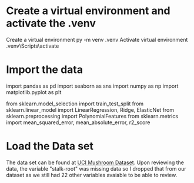 
# Create a virtual environment and activate the .venv
Create a virtual environment py -m venv .venv
Activate virtual environment .venv\Scripts\activate

# Import the data
import pandas as pd
import seaborn as sns
import numpy as np
import matplotlib.pyplot as plt

from sklearn.model_selection import train_test_split
from sklearn.linear_model import LinearRegression, Ridge, ElasticNet
from sklearn.preprocessing import PolynomialFeatures
from sklearn.metrics import mean_squared_error, mean_absolute_error, r2_score

# Load the Data set
The data set can be found at [UCI Mushroom Dataset](https://archive.ics.uci.edu/dataset/73/mushroom).
Upon reviewing the data, the variable "stalk-root" was missing data so I dropped that from our dataset as we still had 22 other variables avaiable to be able to review.


